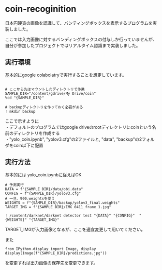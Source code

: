 # coin-recoginition

日本円硬貨の画像を認識して、バンティングボックスを表示するプログラムを実装しました。  
  
ここでは入力画像に対するバンディングボックスの付与しか行っていませんが、自分が参加したプロジェクトではリアルタイム認識まで実装しました。

## 実行環境

基本的にgoogle colabolatryで実行することを想定しています。  
   
```

# ここから先はマウントしたディレクトリで作業
SAMPLE_DIR="/content/gdrive/My Drive/coin"
%cd "{SAMPLE_DIR}"

# backupディレクトリを作っておく必要がある
! mkdir backup
```

ここで示すように  
・デフォルトのプログラムではgoogle driveのrootディレクトリにcoinという名前のディレクトリを作成する  
・"yolo_coin.ipynb", "yolov3.cfg"の2ファイルと, "data", "backup"の2フォルダをcoin以下に配置  

## 実行方法

基本的には yolo_coin.ipynbに従えばOK  
   
```
# 予測実行
DATA = f"{SAMPLE_DIR}/data/obj.data"
CONFIG = f"{SAMPLE_DIR}/yolov3.cfg"
# 一旦、900.weightsを使う
WEIGHTS = f"{SAMPLE_DIR}/backup/yolov3_final.weights"
TARGET_IMG = f"{SAMPLE_DIR}/IMG_0411_frame_1.jpg"

! /content/darknet/darknet detector test "{DATA}" "{CONFIG}"  "{WEIGHTS}" "{TARGET_IMG}"
```
TARGET_IMGが入力画像となるが、ここを適宜変更して用いてください。

また
```
from IPython.display import Image, display
display(Image(f"{SAMPLE_DIR}/predictions.jpg"))
```
を変更すれば出力画像の保存先を変更できます。
